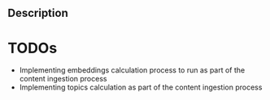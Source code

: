 ## Description

# TODOs
- Implementing embeddings calculation process to run as part of the content ingestion process
- Implementing topics calculation as part of the content ingestion process